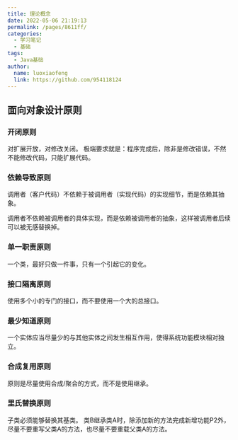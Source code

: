 ```yaml
---
title: 理论概念
date: 2022-05-06 21:19:13
permalink: /pages/8611ff/
categories:
  - 学习笔记
  - 基础
tags:
  - Java基础
author: 
  name: luoxiaofeng
  link: https://github.com/954118124
---
```

## 面向对象设计原则

### 开闭原则
对扩展开放，对修改关闭。
极端要求就是：程序完成后，除非是修改错误，不然不能修改代码，只能扩展代码。

### 依赖导致原则
调用者（客户代码）不依赖于被调用者（实现代码）的实现细节，而是依赖其抽象。

调用者不依赖被调用者的具体实现，而是依赖被调用者的抽象，这样被调用者后续可以被无感替换掉。

### 单一职责原则
一个类，最好只做一件事，只有一个引起它的变化。

### 接口隔离原则
使用多个小的专门的接口，而不要使用一个大的总接口。

### 最少知道原则
一个实体应当尽量少的与其他实体之间发生相互作用，使得系统功能模块相对独立。

### 合成复用原则
原则是尽量使用合成/聚合的方式，而不是使用继承。

### 里氏替换原则
子类必须能够替换其基类。
类B继承类A时，除添加新的方法完成新增功能P2外，尽量不要重写父类A的方法，也尽量不要重载父类A的方法。
